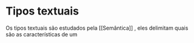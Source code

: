 # Tipos textuais

Os tipos textuais são estudados pela [[Semântica]] , eles delimitam quais são as características de um 
